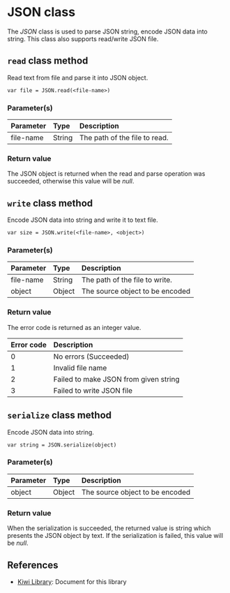 # JSON class
The *JSON* class is used to parse JSON string, encode JSON data into string. This class also supports read/write JSON file.

## `read` class method
Read text from file and parse it into JSON object.
````
var file = JSON.read(<file-name>)
````
### Parameter(s)
|Parameter    |Type   |Description                    |
|:---         |:---   |:---                           |
|file-name    |String |The path of the file to read.|
### Return value
The JSON object is returned when the read and parse operation was succeeded, otherwise this value will be *null*.

## `write` class method
Encode JSON data into string and write it to text file.
````
var size = JSON.write(<file-name>, <object>)
````
### Parameter(s)
|Parameter    |Type   |Description                    |
|:---         |:---   |:---                           |
|file-name    |String |The path of the file to write.|
|object       |Object |The source object to be encoded |
### Return value
The error code is returned as an integer value.

|Error code   |Description                            |
|:---         |:---                                   |
|0            |No errors (Succeeded)                  |
|1            |Invalid file name                      |
|2            |Failed to make JSON from given string  |
|3            |Failed to write JSON file              |

## `serialize` class method
Encode JSON data into string.
````
var string = JSON.serialize(object)
````
### Parameter(s)
|Parameter    |Type   |Description                    |
|:---         |:---   |:---                           |
|object       |Object |The source object to be encoded |

### Return value
When the serialization is succeeded, the returned value is string which presents the JSON object by text.
If the serialization is failed, this value will be *null*.

## References
* [Kiwi Library](https://github.com/steelwheels/KiwiScript/blob/master/KiwiLibrary/Document/Library.md): Document for this library

